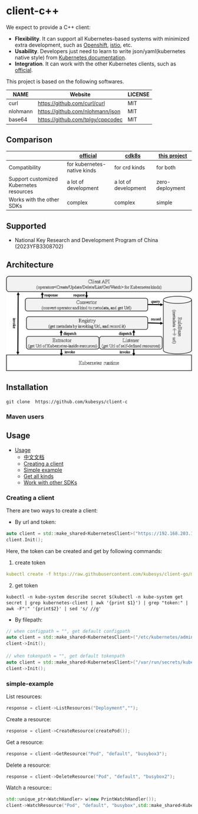 # client-c++

We expect to provide a C++ client:

- **Flexibility**. It can support all Kubernetes-based systems with minimized extra development, such
  as [Openshift](https://www.redhat.com/en/technologies/cloud-computing/openshift), [istio](https://istio.io/), etc.
- **Usability**. Developers just need to learn to write json/yaml(kubernetes native style)
  from [Kubernetes documentation](https://kubernetes.io/docs/home/).
- **Integration**. It can work with the other Kubernetes clients, such
  as  [official](https://github.com/kubernetes-client/go).

This project is based on the following softwares. 

| NAME  |   Website                       | LICENSE         | 
|-------|---------------------------------|-----------------|
| curl |  https://github.com/curl/curl | MIT  |
| nlohmann |  https://github.com/nlohmann/json | MIT  |
| base64 |  https://github.com/tplgy/cppcodec | MIT  |


## Comparison

|                           | [official](https://github.com/kubernetes-client/go) | [cdk8s](https://cdk8s.io/) | [this project](https://github.com/kubesys/kubernetes-client-go)  | 
|---------------------------|------------------|------------------|-------------------|
|        Compatibility                      | for kubernetes-native kinds    | for crd kinds                 |  for both |
|  Support customized Kubernetes resources  |  a lot of development          | a lot of development          |  zero-deployment     |
|    Works with the other SDKs              |  complex                       | complex                       |  simple              |     

## Supported

- National Key Research and Development Program of China (2023YFB3308702)

## Architecture

![avatar](./docs/arch.png)

## Installation

```shell
git clone  https://github.com/kubesys/client-c
```

### Maven users

## Usage

- [Usage](#usage)
    - [中文文档](https://www.yuque.com/kubesys/kubernetes-client/overview)
    - [Creating a client](#creating-a-client)
    - [Simple example](#simple-example)
    - [Get all kinds](#get-all-kinds)
    - [Work with other SDKs](#work-with-other-sdks)

### Creating a client

There are two ways to create a client:

- By url and token:

```c++
auto client = std::make_shared<KubernetesClient>("https://192.168.203.130:6443",token);
client.Init();
```

Here, the token can be created and get by following commands:

1. create token

```yaml
kubectl create -f https://raw.githubusercontent.com/kubesys/client-go/master/account.yaml
```

2. get token

```kubectl
kubectl -n kube-system describe secret $(kubectl -n kube-system get secret | grep kubernetes-client | awk '{print $1}') | grep "token:" | awk -F":" '{print$2}' | sed 's/ //g'

```

- By filepath:

```c++
// when configpath = "", get default configpath
auto client = std::make_shared<KubernetesClient>("/etc/kubernetes/admin.conf",CONFIGFILE);
client->Init();

// when tokenpath = "", get default tokenpath
auto client = std::make_shared<KubernetesClient>("/var/run/secrets/kubernetes.io/serviceaccount/token",TOKENFIlE);
client->Init();
```

### simple-example
List resources:

```c++
response = client->ListResources("Deployment","");
```

Create a resource:

```c++
response = client->CreateResource(createPod());
```

Get a resource:

```c++
response = client->GetResource("Pod", "default", "busybox3");
```

Delete a resource:

```c++
response = client->DeleteResource("Pod", "default", "busybox2");
```

Watch a resource::
```c++
std::unique_ptr<WatchHandler> w(new PrintWatchHandler());
client->WatchResource("Pod", "default", "busybox",std::make_shared<KubernetesWatcher>(client,std::move(w)));
```


